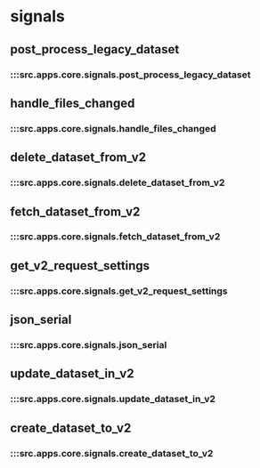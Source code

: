 # signals

## post_process_legacy_dataset

### :::src.apps.core.signals.post_process_legacy_dataset

## handle_files_changed

### :::src.apps.core.signals.handle_files_changed

## delete_dataset_from_v2

### :::src.apps.core.signals.delete_dataset_from_v2

## fetch_dataset_from_v2

### :::src.apps.core.signals.fetch_dataset_from_v2

## get_v2_request_settings

### :::src.apps.core.signals.get_v2_request_settings

## json_serial

### :::src.apps.core.signals.json_serial

## update_dataset_in_v2

### :::src.apps.core.signals.update_dataset_in_v2

## create_dataset_to_v2

### :::src.apps.core.signals.create_dataset_to_v2

